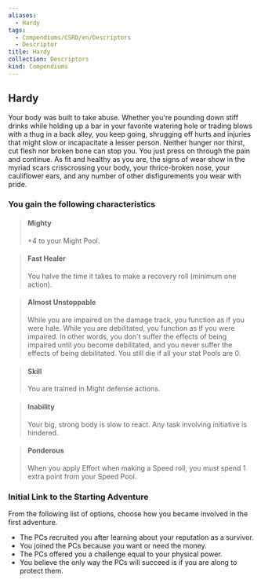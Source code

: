 ```yaml
---
aliases:
  - Hardy
tags:
  - Compendiums/CSRD/en/Descriptors
  - Descriptor
title: Hardy
collection: Descriptors
kind: Compendiums
---
```

## Hardy  
Your body was built to take abuse. Whether you're pounding down stiff drinks while holding up a bar in your favorite watering hole or trading blows with a thug in a back alley, you keep going, shrugging off hurts and injuries that might slow or incapacitate a lesser person. Neither hunger nor thirst, cut flesh nor broken bone can stop you. You just press on through the pain and continue.
As fit and healthy as you are, the signs of wear show in the myriad scars crisscrossing your body, your thrice-broken nose, your cauliflower ears, and any number of other disfigurements you wear with pride.
### You gain the following characteristics  
> #### Mighty
> +4 to your Might Pool.  

> #### Fast Healer
> You halve the time it takes to make a recovery roll (minimum one action).  

> #### Almost Unstoppable
> While you are impaired on the damage track, you function as if you were hale. While you are debilitated, you function as if you were impaired. In other words, you don't suffer the effects of being impaired until you become debilitated, and you never suffer the effects of being debilitated. You still die if all your stat Pools are 0.  

> #### Skill
> You are trained in Might defense actions.  

> #### Inability
> Your big, strong body is slow to react. Any task involving initiative is hindered.  

> #### Ponderous
> When you apply Effort when making a Speed roll, you must spend 1 extra point from your Speed Pool.  

### Initial Link to the Starting Adventure  
From the following list of options, choose how you became involved in the first adventure.  
- The PCs recruited you after learning about your reputation as a survivor.  
- You joined the PCs because you want or need the money.  
- The PCs offered you a challenge equal to your physical power.  
- You believe the only way the PCs will succeed is if you are along to protect them.  
